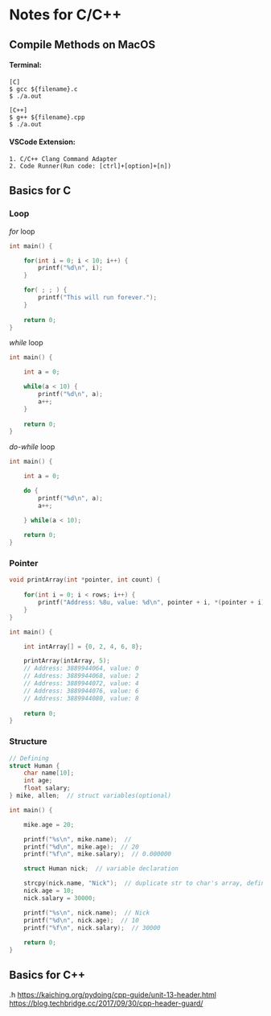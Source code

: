 # Notes for C/C++

## Compile Methods on MacOS

#### Terminal:
``` Console
[C]
$ gcc ${filename}.c
$ ./a.out

[C++]
$ g++ ${filename}.cpp
$ ./a.out
```
#### VSCode Extension:
```
1. C/C++ Clang Command Adapter
2. Code Runner(Run code: [ctrl]+[option]+[n])
```

## Basics for C

### Loop
*for* loop
``` C
int main() {

    for(int i = 0; i < 10; i++) {
        printf("%d\n", i);
    }

    for( ; ; ) {
        printf("This will run forever.");
    }
    
    return 0;
}
```
*while* loop
``` C
int main() {

    int a = 0;

    while(a < 10) {
        printf("%d\n", a);
        a++;
    }
    
    return 0;
}
```
*do-while* loop
``` C
int main() {

    int a = 0;

    do {
        printf("%d\n", a);
        a++;

    } while(a < 10);
    
    return 0;
}
```

### Pointer
``` C
void printArray(int *pointer, int count) {
    
    for(int i = 0; i < rows; i++) {
        printf("Address: %8u, value: %d\n", pointer + i, *(pointer + i));
    }
}

int main() {

    int intArray[] = {0, 2, 4, 6, 8};

    printArray(intArray, 5);
    // Address: 3889944064, value: 0
    // Address: 3889944068, value: 2
    // Address: 3889944072, value: 4
    // Address: 3889944076, value: 6
    // Address: 3889944080, value: 8
    
    return 0;
}
```

### Structure
``` C
// Defining
struct Human {
    char name[10];
    int age;
    float salary;
} mike, allen;  // struct variables(optional)

int main() {

    mike.age = 20;

    printf("%s\n", mike.name);  //
    printf("%d\n", mike.age);  // 20
    printf("%f\n", mike.salary);  // 0.000000

    struct Human nick;  // variable declaration

    strcpy(nick.name, "Nick");  // duplicate str to char's array, defined in <string.h>
    nick.age = 10;
    nick.salary = 30000;

    printf("%s\n", nick.name);  // Nick
    printf("%d\n", nick.age);  // 10
    printf("%f\n", nick.salary);  // 30000
    
    return 0;
}
```

## Basics for C++

.h
https://kaiching.org/pydoing/cpp-guide/unit-13-header.html
https://blog.techbridge.cc/2017/09/30/cpp-header-guard/